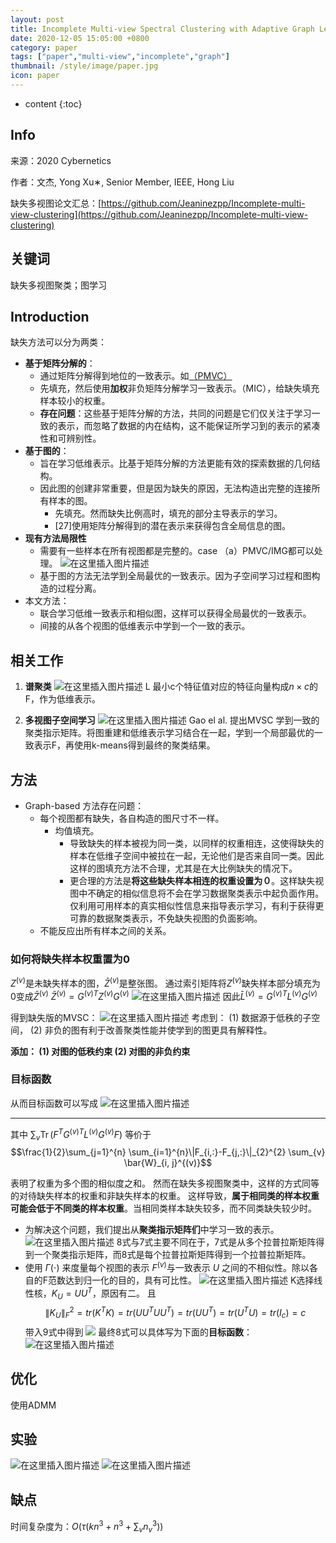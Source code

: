 ```yaml
---
layout: post
title: Incomplete Multi-view Spectral Clustering with Adaptive Graph Learning 论文
date: 2020-12-05 15:05:00 +0800
category: paper
tags: ["paper","multi-view","incomplete","graph"]
thumbnail: /style/image/paper.jpg
icon: paper
---
```



* content
{:toc}

## Info
来源：2020 Cybernetics

作者：文杰, Yong Xu∗, Senior Member, IEEE, Hong Liu

缺失多视图论文汇总：[https://github.com/Jeaninezpp/Incomplete-multi-view-clustering](https://github.com/Jeaninezpp/Incomplete-multi-view-clustering)

##  关键词
缺失多视图聚类；图学习

## Introduction
缺失方法可以分为两类：
- **基于矩阵分解的**：
	- 通过矩阵分解得到地位的一致表示。如[（PMVC）](https://blog.csdn.net/zpainter/article/details/106229861)
	- 先填充，然后使用**加权**非负矩阵分解学习一致表示。（MIC），给缺失填充样本较小的权重。
	- **存在问题**：这些基于矩阵分解的方法，共同的问题是它们仅关注于学习一致的表示，而忽略了数据的内在结构，这不能保证所学习到的表示的紧凑性和可辨别性。
- **基于图的**：
	- 旨在学习低维表示。比基于矩阵分解的方法更能有效的探索数据的几何结构。
	- 因此图的创建非常重要，但是因为缺失的原因，无法构造出完整的连接所有样本的图。
		- 先填充。然而缺失比例高时，填充的部分主导表示的学习。
		- [27]使用矩阵分解得到的潜在表示来获得包含全局信息的图。
- **现有方法局限性**
	- 需要有一些样本在所有视图都是完整的。case （a）PMVC/IMG都可以处理。
![在这里插入图片描述](https://img-blog.csdnimg.cn/20200612121833177.png)
	- 基于图的方法无法学到全局最优的一致表示。因为子空间学习过程和图构造的过程分离。
- 本文方法：
	- 联合学习低维一致表示和相似图，这样可以获得全局最优的一致表示。
	- 间接的从各个视图的低维表示中学到一个一致的表示。

## 相关工作
1. **谱聚类**
![在这里插入图片描述](https://img-blog.csdnimg.cn/20200612121042573.png)
L 最小c个特征值对应的特征向量构成$n\times c$的F，作为低维表示。

2. **多视图子空间学习**
![在这里插入图片描述](https://img-blog.csdnimg.cn/20200612121353144.png)
Gao el al. 提出MVSC 学到一致的聚类指示矩阵。将图重建和低维表示学习结合在一起，学到一个局部最优的一致表示F，再使用k-means得到最终的聚类结果。

## 方法
- Graph-based 方法存在问题：
	- 每个视图都有缺失，各自构造的图尺寸不一样。	
		- 均值填充。
			- 导致缺失的样本被视为同一类，以同样的权重相连，这使得缺失的样本在低维子空间中被拉在一起，无论他们是否来自同一类。因此这样的图填充方法不合理，尤其是在大比例缺失的情况下。
			- 更合理的方法是**将这些缺失样本相连的权重设置为０**。这样缺失视图中不确定的相似信息将不会在学习数据聚类表示中起负面作用。仅利用可用样本的真实相似性信息来指导表示学习，有利于获得更可靠的数据聚类表示，不免缺失视图的负面影响。
	- 不能反应出所有样本之间的关系。

### 如何将缺失样本权重置为0
$Z^{(v)}$是未缺失样本的图，$\bar{Z}^{(v)}$是整张图。
通过索引矩阵将$Z^{(v)}$缺失样本部分填充为0变成$\bar{Z}^{(v)}$
$\bar{Z}^{(v)}={G^{(v)}}^T Z^{(v)} G^{(v)}$
![在这里插入图片描述](https://img-blog.csdnimg.cn/20200612125343678.png)
因此$\bar{L}^{(v)}={G^{(v)}}^T L^{(v)} G^{(v)}$

得到缺失版的MVSC：
![在这里插入图片描述](https://img-blog.csdnimg.cn/20200612125022606.png)
考虑到：
(1) 数据源于低秩的子空间，
(2) 非负的图有利于改善聚类性能并使学到的图更具有解释性。

**添加：
(1) 对图的低秩约束
(2) 对图的非负约束**

### 目标函数
从而目标函数可以写成
![在这里插入图片描述](https://img-blog.csdnimg.cn/20200612130324546.png)

---
其中
$\sum_{v} \operatorname{Tr}\left(F^{T} G^{(v) T} L^{(v)} G^{(v)} F\right)$
等价于
$$\frac{1}{2}\sum_{j=1}^{n} \sum_{i=1}^{n}\|F_{i,:}-F_{j,:}\|_{2}^{2} \sum_{v} \bar{W}_{i, j}^{(v)}$$

表明了权重为多个图的相似度之和。
然而在缺失多视图聚类中，这样的方式同等的对待缺失样本的权重和非缺失样本的权重。
这样导致，**属于相同类的样本权重可能会低于不同类的样本权重**。当相同类样本缺失较多，而不同类缺失较少时。

- 为解决这个问题，我们提出从**聚类指示矩阵们**中学习一致的表示。
![在这里插入图片描述](https://img-blog.csdnimg.cn/20200612204850467.png)
8式与7式主要不同在于，7式是从多个拉普拉斯矩阵得到一个聚类指示矩阵，而8式是每个拉普拉斯矩阵得到一个拉普拉斯矩阵。
- 使用 $\Gamma(\cdot)$ 来度量每个视图的表示 $F^{(v)}$与一致表示 $U$ 之间的不相似性。除以各自的F范数达到归一化的目的，具有可比性。
![在这里插入图片描述](https://img-blog.csdnimg.cn/20200612205049154.png)
K选择线性核，$K_U=UU^T$，原因有二。
且
$$\left\|K_{U}\right\|_{F}^{2}=tr(K^TK)=tr(UU^TUU^T)=tr(UU^T)=tr(U^TU)=tr(I_c)=c$$
带入9式中得到
![](https://img-blog.csdnimg.cn/20200612225351298.png)
最终8式可以具体写为下面的**目标函数**：
![在这里插入图片描述](https://img-blog.csdnimg.cn/20200612225448376.png)


## 优化
使用ADMM

## 实验
![在这里插入图片描述](https://img-blog.csdnimg.cn/20200612232424100.png?x-oss-process=image/watermark,type_ZmFuZ3poZW5naGVpdGk,shadow_10,text_aHR0cHM6Ly9ibG9nLmNzZG4ubmV0L3pwYWludGVy,size_16,color_FFFFFF,t_70)
![在这里插入图片描述](https://img-blog.csdnimg.cn/2020061223315963.png?x-oss-process=image/watermark,type_ZmFuZ3poZW5naGVpdGk,shadow_10,text_aHR0cHM6Ly9ibG9nLmNzZG4ubmV0L3pwYWludGVy,size_16,color_FFFFFF,t_70)


## 缺点
时间复杂度为：$O\left(\tau\left(k n^{3}+n^{3}+\sum_{v} n_{v}^{3}\right)\right)$